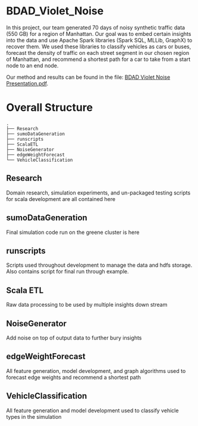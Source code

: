 # BDAD_Violet_Noise

In this project, our team generated 70 days of noisy synthetic traffic data (550 GB) for a region of Manhattan. Our goal was to embed certain insights into the data and use Apache Spark libraries (Spark SQL, MLLib, GraphX) to recover them. We used these libraries to classify vehicles as cars or buses, forecast the density of traffic on each street segment in our chosen region of Manhattan, and recommend a shortest path for a car to take from a start node to an end node.

Our method and results can be found in the file: [BDAD Violet Noise Presentation.pdf](BDAD%20Violet%20Noise%20Presentation.pdf).

# Overall Structure
     
    .
    ├── Research                    
    ├── sumoDataGeneration
    ├── runscripts  
    ├── ScalaETL
    ├── NoiseGenerator
    ├── edgeWeightForecast
    └── VehicleClassification



 ## Research

 Domain research, simulation experiments, and un-packaged testing scripts for scala development are all contained here

 ## sumoDataGeneration

 Final simulation code run on the greene cluster is here

 ## runscripts

 Scripts used throughout development to manage the data and hdfs storage.  Also contains script for final run through example.

 ## Scala ETL

 Raw data processing to be used by multiple insights down stream

  ## NoiseGenerator

 Add noise on top of output data to further bury insights

 ## edgeWeightForecast

 All feature generation, model development, and graph algorithms used to forecast edge weights and recommend a shortest path

 ## VehicleClassification

 All feature generation and model development used to classify vehicle types in the simulation
